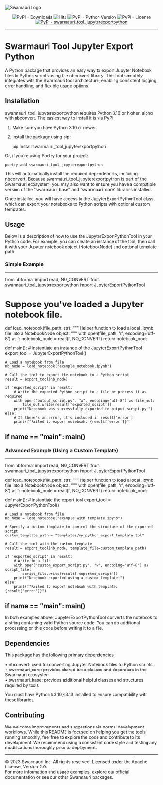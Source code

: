 
![Swamauri Logo](https://res.cloudinary.com/dbjmpekvl/image/upload/v1730099724/Swarmauri-logo-lockup-2048x757_hww01w.png)

<p align="center">
    <a href="https://pypi.org/project/swarmauri_tool_jupyterexportpython/">
        <img src="https://img.shields.io/pypi/dm/swarmauri_tool_jupyterexportpython" alt="PyPI - Downloads"/></a>
    <a href="https://hits.sh/github.com/swarmauri/swarmauri-sdk/tree/master/pkgs/community/swarmauri_tool_jupyterexportpython/">
        <img alt="Hits" src="https://hits.sh/github.com/swarmauri/swarmauri-sdk/tree/master/pkgs/community/swarmauri_tool_jupyterexportpython.svg"/></a>
    <a href="https://pypi.org/project/swarmauri_tool_jupyterexportpython/">
        <img src="https://img.shields.io/pypi/pyversions/swarmauri_tool_jupyterexportpython" alt="PyPI - Python Version"/></a>
    <a href="https://pypi.org/project/swarmauri_tool_jupyterexportpython/">
        <img src="https://img.shields.io/pypi/l/swarmauri_tool_jupyterexportpython" alt="PyPI - License"/></a>
    <a href="https://pypi.org/project/swarmauri_tool_jupyterexportpython/">
        <img src="https://img.shields.io/pypi/v/swarmauri_tool_jupyterexportpython?label=swarmauri_tool_jupyterexportpython&color=green" alt="PyPI - swarmauri_tool_jupyterexportpython"/></a>
</p>

---

# Swarmauri Tool Jupyter Export Python

A Python package that provides an easy way to export Jupyter Notebook files to Python scripts using the nbconvert library. This tool smoothly integrates with the Swarmauri tool architecture, enabling consistent logging, error handling, and flexible usage options.

## Installation

swarmauri_tool_jupyterexportpython requires Python 3.10 or higher, along with nbconvert. The easiest way to install it is via PyPI:

1. Make sure you have Python 3.10 or newer.
2. Install the package using pip:

    pip install swarmauri_tool_jupyterexportpython

Or, if you’re using Poetry for your project:

    poetry add swarmauri_tool_jupyterexportpython

This will automatically install the required dependencies, including nbconvert. Because swarmauri_tool_jupyterexportpython is part of the Swarmauri ecosystem, you may also want to ensure you have a compatible version of the “swarmauri_base” and “swarmauri_core” libraries installed.

Once installed, you will have access to the JupyterExportPythonTool class, which can export your notebooks to Python scripts with optional custom templates.

## Usage

Below is a description of how to use the JupyterExportPythonTool in your Python code. For example, you can create an instance of the tool, then call it with your Jupyter notebook object (NotebookNode) and optional template path.

### Simple Example

----------------------------------
from nbformat import read, NO_CONVERT
from swarmauri_tool_jupyterexportpython import JupyterExportPythonTool

# Suppose you've loaded a Jupyter notebook file.

def load_notebook(file_path: str):
    """
    Helper function to load a local .ipynb file into a NotebookNode object.
    """
    with open(file_path, 'r', encoding='utf-8') as f:
        notebook_node = read(f, NO_CONVERT)
    return notebook_node

def main():
    # Instantiate an instance of the JupyterExportPythonTool
    export_tool = JupyterExportPythonTool()

    # Load a notebook from file
    nb_node = load_notebook("example_notebook.ipynb")

    # Call the tool to export the notebook to a Python script
    result = export_tool(nb_node)

    if 'exported_script' in result:
        # Write the exported Python script to a file or process it as required
        with open("output_script.py", "w", encoding="utf-8") as file_out:
            file_out.write(result['exported_script'])
        print("Notebook was successfully exported to output_script.py!")
    else:
        # If there's an error, it's included in result['error']
        print(f"Failed to export notebook: {result['error']}")

if __name__ == "__main__":
    main()
----------------------------------

### Advanced Example (Using a Custom Template)

----------------------------------
from nbformat import read, NO_CONVERT
from swarmauri_tool_jupyterexportpython import JupyterExportPythonTool

def load_notebook(file_path: str):
    """
    Helper function to load a local .ipynb file into a NotebookNode object.
    """
    with open(file_path, 'r', encoding='utf-8') as f:
        notebook_node = read(f, NO_CONVERT)
    return notebook_node

def main():
    # Instantiate the export tool
    export_tool = JupyterExportPythonTool()

    # Load a notebook from file
    nb_node = load_notebook("example_with_template.ipynb")

    # Specify a custom template to control the structure of the exported script
    custom_template_path = "templates/my_python_export_template.tpl"

    # Call the tool with the custom template
    result = export_tool(nb_node, template_file=custom_template_path)

    if 'exported_script' in result:
        # Write to a file
        with open("custom_export_script.py", "w", encoding="utf-8") as script_file:
            script_file.write(result['exported_script'])
        print("Notebook exported using a custom template!")
    else:
        print(f"Failed to export notebook with template: {result['error']}")

if __name__ == "__main__":
    main()
----------------------------------

In both examples above, JupyterExportPythonTool converts the notebook to a string containing valid Python source code. You can do additional processing on this code before writing it to a file.

## Dependencies

This package has the following primary dependencies:

• nbconvert: used for converting Jupyter Notebook files to Python scripts  
• swarmauri_core: provides shared base classes and decorators in the Swarmauri ecosystem  
• swarmauri_base: provides additional helpful classes and structures required by tools  

You must have Python ≥3.10,<3.13 installed to ensure compatibility with these libraries.

## Contributing

We welcome improvements and suggestions via normal development workflows. While this README is focused on helping you get the tools running smoothly, feel free to explore the code and contribute to its development. We recommend using a consistent code style and testing any modifications thoroughly prior to deployment.

---

© 2023 Swarmauri Inc. All rights reserved. Licensed under the Apache License, Version 2.0.  
For more information and usage examples, explore our official documentation or see our other Swarmauri packages.
